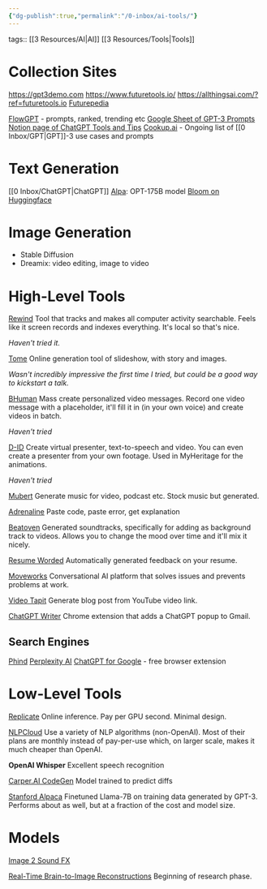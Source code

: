 ```yaml
---
{"dg-publish":true,"permalink":"/0-inbox/ai-tools/"}
---
```


tags:: [[3 Resources/AI\|AI]] [[3 Resources/Tools\|Tools]]

# Collection Sites
https://gpt3demo.com
https://www.futuretools.io/
https://allthingsai.com/?ref=futuretools.io
[Futurepedia](https://www.futurepedia.io/)

[FlowGPT](https://flowgpt.com) - prompts, ranked, trending etc
[Google Sheet of GPT-3 Prompts](https://docs.google.com/spreadsheets/d/1EuciDyKqFg2CIoQS89tF238oGtJq8a4mRx8kV9eA1Lc/edit#gid=2011839893)
[Notion page of ChatGPT Tools and Tips](https://entreresource.notion.site/ChatGPT-Prompts-Tools-and-Tips-91a2343b03f3428cb7b2f4298f938733)
[Cookup.ai](https://cookup.ai/) - Ongoing list of [[0 Inbox/GPT\|GPT]]-3 use cases and prompts

# Text Generation
[[0 Inbox/ChatGPT\|ChatGPT]]
[Alpa](https://opt.alpa.ai/): OPT-175B model
[Bloom on Huggingface](https://huggingface.co/bigscience/bloom)

# Image Generation
- Stable Diffusion
- Dreamix: video editing, image to video

# High-Level Tools

[Rewind](https://www.rewind.ai/)
Tool that tracks and makes all computer activity searchable.
Feels like it screen records and indexes everything. It's local so that's nice.

*Haven't tried it.*

[Tome](https://beta.tome.app/)
Online generation tool of slideshow, with story and images.

*Wasn't incredibly impressive the first time I tried, but could be a good way to kickstart a talk.*

[BHuman](https://www.bhuman.ai/)
Mass create personalized video messages.
Record one video message with a placeholder, it'll fill it in (in your own voice) and create videos in batch.

*Haven't tried*

[D-ID](https://www.d-id.com/)
Create virtual presenter, text-to-speech and video.
You can even create a presenter from your own footage.
Used in MyHeritage for the animations.

*Haven't tried*

[Mubert](https://mubert.com)
Generate music for video, podcast etc.
Stock music but generated.

[Adrenaline](https://useadrenaline.com/)
Paste code, paste error, get explanation

[Beatoven](https://www.beatoven.ai/)
Generated soundtracks, specifically for adding as background track to videos. Allows you to change the mood over time and it'll mix it nicely.

[Resume Worded](https://resumeworded.com)
Automatically generated feedback on your resume.

[Moveworks](https://www.moveworks.com/)
Conversational AI platform that solves issues and prevents problems at work.

[Video Tapit](https://videotapit.com)
Generate blog post from YouTube video link.

[ChatGPT Writer](https://chatgptwriter.ai/)
Chrome extension that adds a ChatGPT popup to Gmail.

## Search Engines
[Phind](https://phind.com/)
[Perplexity AI](https://www.perplexity.ai/)
[ChatGPT for Google](https://chrome.google.com/webstore/detail/chatgpt-for-google/jgjaeacdkonaoafenlfkkkmbaopkbilf) - free browser extension

# Low-Level Tools

[Replicate](https://replicate.com) 
Online inference. Pay per GPU second. Minimal design.

[NLPCloud](https://nlpcloud.com/)
Use a variety of NLP algorithms (non-OpenAI). Most of their plans are monthly instead of pay-per-use which, on larger scale, makes it much cheaper than OpenAI.

**OpenAI Whisper**
Excellent speech recognition

[Carper.AI CodeGen](https://carper.ai/diff-models-a-new-way-to-edit-code/)
Model trained to predict diffs

[Stanford Alpaca](https://alpaca-ai-custom2.ngrok.io)
Finetuned Llama-7B on training data generated by GPT-3. Performs about as well, but at a fraction of the cost and model size.

# Models

[Image 2 Sound FX](https://huggingface.co/spaces/fffiloni/image-to-sound-fx)

[Real-Time Brain-to-Image Reconstructions](https://medarc.notion.site/Real-Time-Brain-to-Image-Reconstructions-e1116f115715456a96bb053a304b6292)
Beginning of research phase.

